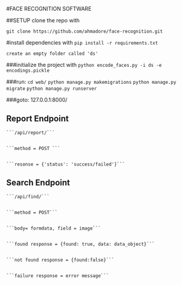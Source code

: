 #FACE RECOGNITION SOFTWARE

##SETUP
clone the repo with

```git clone https://github.com/ahmadore/face-recognition.git```

#install dependencies with 
    ```pip install -r requirements.txt```

    create an empty folder called 'ds'
###initialize the project with
    ```python encode_faces.py -i ds -e encodings.pickle```
 
###run: 
    ```cd web/```
    ```python manage.py makemigrations```
    ```python manage.py migrate```
    ```python manage.py runserver```

###goto: 
    127.0.0.1:8000/

## Report Endpoint

    ```/api/report/```


    ```method = POST ```


    ```resonse = {'status': 'success/failed'}```

## Search Endpoint
    ```/api/find/```


    ```method = POST```


    ```body= formdata, field = image```


    ```found response = {found: true, data: data_object}```


    ```not found response = {found:false}```


    ```failure response = error message```